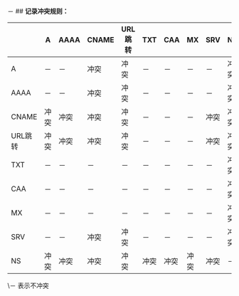 － ## **记录冲突规则：**

  |         | A    | AAAA | CNAME | URL跳转 | TXT  | CAA  | MX   | SRV  | NS   |
  | -------- | -------- | -------- | -------- | -------- | -------- | -------- | -------- | -------- | -------- |
  | A       | －    | －    | 冲突  | 冲突    | －    | －    | －    | －    | 冲突 |
  | AAAA    | －    | －    | 冲突  | 冲突    | －    | －    | －    | －    | 冲突 |
  | CNAME   | 冲突 | 冲突 | 冲突  | 冲突    | －    | －    | －    | 冲突 | 冲突 |
  | URL跳转 | 冲突 | 冲突 | 冲突  | 冲突    | －    | －    | －    | 冲突 | 冲突 |
  | TXT     | －    | －    | －     | －       | －    | －    | －    | －    | 冲突 |
  | CAA     | －    | －    | －     | －       | －    | －    | －    | －    | 冲突 |
  | MX      | －    | －    | －     | －       | －    | －    | －    | －    | 冲突 |
  | SRV     | －    | －    | 冲突  | 冲突    | －    | －    | －    | －    | 冲突 |
  | NS      | 冲突 | 冲突 | 冲突  | 冲突    | 冲突 | 冲突 | 冲突 | 冲突 | －    |

  \－ 表示不冲突
